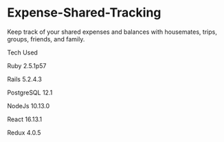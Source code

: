 # Expense-Shared-Tracking
Keep track of your shared expenses and balances with housemates, trips, groups, friends, and family.

Tech Used

Ruby 2.5.1p57

Rails 5.2.4.3

PostgreSQL 12.1

NodeJs 10.13.0

React 16.13.1

Redux 4.0.5
